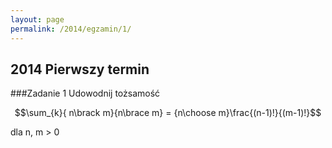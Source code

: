 ```yaml
---
layout: page
permalink: /2014/egzamin/1/
---
```


## 2014 Pierwszy termin

###Zadanie 1
Udowodnij tożsamość

$$\sum_{k}{ n\brack m}{n\brace m} = {n\choose m}\frac{(n-1)!}{(m-1)!}$$

dla n, m > 0
